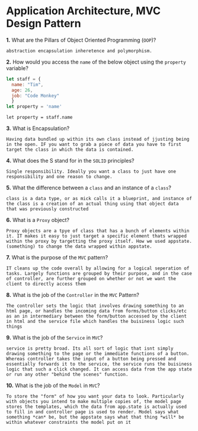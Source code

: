 # Application Architecture, MVC Design Pattern

**1.** What are the Pillars of Object Oriented Programming (`OOP`)?
<!-- enter you answer in the space below -->
```
abstraction encapsulation inheretence and polymorphism.
```
**2.** How would you access the `name` of the below object using the `property` variable?
```js
let staff = {
  name: "Tim",
  age: 26,
  job: "Code Monkey"
  }
let property = 'name'
```
<!-- enter you answer in the space below -->
```
let property = staff.name
```
**3.** What is Encapsulation?
<!-- enter you answer in the space below -->
```
Having data bundled up within its own class instead of jjusting being in the open. IF you want to grab a piece of data you have to first target the class in which the data is contained.
```
**4.** What does the S stand for in the `SOLID` principles?
<!-- enter you answer in the space below -->
```
Single responsibility. Ideally you want a class to just have one responsibility and one reason to change. 
```
**5.** What the difference between a `class` and an instance of a `class`?
<!-- enter you answer in the space below -->
```
class is a data type, or as mick calls it a blueprint, and instance of the class is a creation of an actual thing using that object data  that was previously constructed
```
**6.** What is a `Proxy` object?
<!-- enter you answer in the space below -->
```
Proxy objects are a tpye of class that has a bunch of elements within it. IT makes it easy to just target a specific element thats wrapped within the proxy by targetting the proxy itself. How we used appstate.(something) to change the data wrapped within appstate.
```

**7.** What is the purpose of the `MVC` pattern?
<!-- enter you answer in the space below -->
```
IT cleans up the code overall by allowing for a logical seperation of tasks. Largely functions are grouped by their purpose, and in the case of controller, are further grouped on whether or not we want the client to directly access them
```
**8.** What is the job of the `Controller` in the `MVC` Pattern?
<!-- enter you answer in the space below -->
```
The controller sets the logic that involves drawing something to an html page, or handles the incoming data from forms/button clicks/etc as an in intermediary between the form/button accessed by the client in html and the service file which handles the buisiness logic such things 
```

**9.** What is the job of the `Service` in `MVC`?
<!-- enter you answer in the space below -->
```
service is pretty broad. Its all sort of logic that isnt simply drawing something to the page or the immediate functions of a button. Whereas controller takes the input of a button being pressed and essentially forwards it to the service, the service runs the buisiness logic that such a click changed. It can access data from the app state or run any other "behind the scenes" function.
```
**10.** What is the job of the `Model` in `MVC`?
<!-- enter you answer in the space below -->
```
To store the "form" of how you want your data to look. Particularly with objects you intend to make multiple copies of, the model page stores the templates, which the data from app.state is actually used to fill in and controller page is used to render. Model says what something *can* be, but the appstate says what that thing *will* be within whatever constraints the model put on it
```
